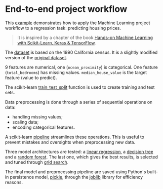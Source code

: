 # End-to-end project workflow

This [example](test_project_workflow.py) demonstrates how to apply the Machine Learning project workflow to a regression task: predicting housing prices.

> It is inspired by a chapter of the book [Hands-on Machine Learning with Scikit-Learn, Keras & TensorFlow](https://github.com/ageron/handson-ml2).

The [dataset](https://raw.githubusercontent.com/bpesquet/mlcourse/main/datasets/california_housing.csv) is based on the 1990 California census. It is a slightly modified version of the [original dataset](https://www.dcc.fc.up.pt/%7Eltorgo/Regression/cal_housing.html).

9 features are numerical, one (`ocean_proximity`) is categorical. One feature (`total_bedrooms`) has missing values. `median_house_value` is the target feature (value to predict).

The scikit-learn [train_test_split](https://scikit-learn.org/stable/modules/generated/sklearn.model_selection.train_test_split.html) function is used to create training and test sets.

Data preprocessing is done through a series of sequential operations on data:

- handling missing values;
- scaling data;
- encoding categorical features.

A scikit-learn [pipeline](https://scikit-learn.org/stable/modules/compose.html#pipeline) streamlines these operations. This is useful to prevent mistakes and oversights when preprocessing new data.

Three model architectures are tested: a [linear regression](https://scikit-learn.org/stable/modules/generated/sklearn.linear_model.LinearRegression.html), a [decision tree](https://scikit-learn.org/stable/modules/generated/sklearn.tree.DecisionTreeRegressor.html) and a [random forest](https://scikit-learn.org/stable/modules/generated/sklearn.ensemble.RandomForestRegressor.html). The last one, which gives the best results, is selected and tuned through [grid search](https://scikit-learn.org/dev/modules/generated/sklearn.model_selection.GridSearchCV.html).

The final model and preprocessing pipeline are saved using Python's built-in persistence model, [pickle](https://docs.python.org/3/library/pickle.html), through the [joblib](https://pypi.org/project/joblib/) library for efficiency reasons.
